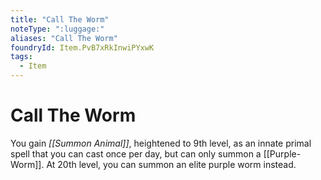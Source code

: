 ```yaml
---
title: "Call The Worm"
noteType: ":luggage:"
aliases: "Call The Worm"
foundryId: Item.PvB7xRkInwiPYxwK
tags:
  - Item
---
```


# Call The Worm

You gain _[[Summon Animal]]_, heightened to 9th level, as an innate primal spell that you can cast once per day, but can only summon a [[Purple-Worm]]. At 20th level, you can summon an elite purple worm instead.
